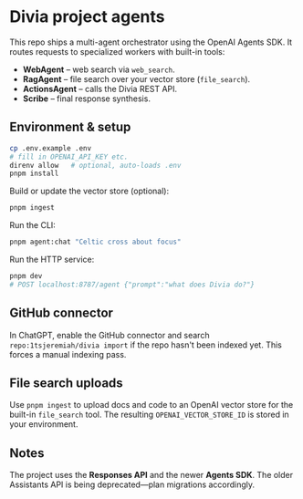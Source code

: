 # Divia project agents

This repo ships a multi-agent orchestrator using the OpenAI Agents SDK. It routes requests to
specialized workers with built-in tools:

- **WebAgent** – web search via `web_search`.
- **RagAgent** – file search over your vector store (`file_search`).
- **ActionsAgent** – calls the Divia REST API.
- **Scribe** – final response synthesis.

## Environment & setup

```bash
cp .env.example .env
# fill in OPENAI_API_KEY etc.
direnv allow   # optional, auto-loads .env
pnpm install
```

Build or update the vector store (optional):

```bash
pnpm ingest
```

Run the CLI:

```bash
pnpm agent:chat "Celtic cross about focus"
```

Run the HTTP service:

```bash
pnpm dev
# POST localhost:8787/agent {"prompt":"what does Divia do?"}
```

## GitHub connector

In ChatGPT, enable the GitHub connector and search
`repo:1tsjeremiah/divia import` if the repo hasn't been indexed yet. This
forces a manual indexing pass.

## File search uploads

Use `pnpm ingest` to upload docs and code to an OpenAI vector store for the built-in
`file_search` tool. The resulting `OPENAI_VECTOR_STORE_ID` is stored in your environment.

## Notes

The project uses the **Responses API** and the newer **Agents SDK**. The older Assistants API is
being deprecated—plan migrations accordingly.
